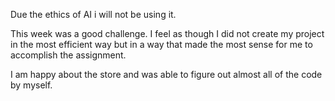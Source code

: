 Due the ethics of AI i will not be using it.

This week was a good challenge. I feel as though I did not create my project in the most efficient way but in a way that made the most sense for me to accomplish the assignment.

I am happy about the store and was able to figure out almost all of the code by myself.
